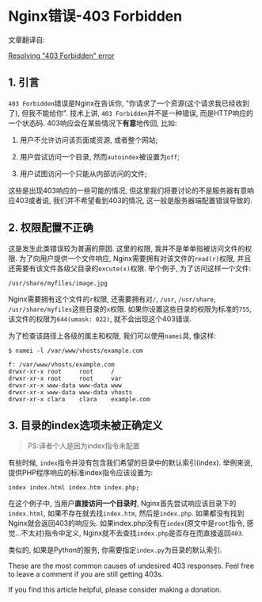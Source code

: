 # Nginx错误-403 Forbidden

文章翻译自: 

[Resolving "403 Forbidden" error](http://nginxlibrary.com/403-forbidden-error/)

## 1. 引言

`403 Forbidden`错误是Nginx在告诉你, "你请求了一个资源(这个请求我已经收到了), 但我不能给你". 技术上讲, `403 Forbidden`并不是一种错误, 而是HTTP响应的一个状态码. 403响应会在某些情况下**有意**地传回, 比如:

1. 用户不允许访问该页面或资源, 或者整个网站;

2. 用户尝试访问一个目录, 然而`autoindex`被设置为`off`;

3. 用户试图访问一个只能从内部访问的文件;

这些是出现403响应的一些可能的情况, 但这里我们将要讨论的不是服务器有意响应403或者说, 我们并不希望看到403的情况, 这一般是服务器端配置错误导致的.

## 2. 权限配置不正确

这是发生此类错误较为普遍的原因. 这里的权限, 我并不是单单指被访问文件的权限. 为了向用户提供一个文件响应, Nginx需要拥有对该文件的`read(r)`权限, 并且还需要有该文件各级父目录的`excute(x)`权限. 举个例子, 为了访问这样一个文件:

```
/usr/share/myfiles/image.jpg
```

Nginx需要拥有这个文件的`r`权限, 还需要拥有对`/`, `/usr`, `/usr/share`, `/usr/share/myfiles`这些目录的`x`权限. 如果你设置这些目录的权限为标准的`755`, 该文件的权限为`644(umask: 022)`, 就不会出现这个403错误.

为了检查该路径上各级的属主和权限, 我们可以使用`namei`具, 像这样:

```
$ namei -l /var/www/vhosts/example.com

f: /var/www/vhosts/example.com
drwxr-xr-x root     root     /
drwxr-xr-x root     root     var
drwxr-xr-x www-data www-data www
drwxr-xr-x www-data www-data vhosts
drwxr-xr-x clara    clara    example.com
```

## 3. 目录的index选项未被正确定义

> PS:译者个人是因为index指令未配置

有些时候, `index`指令并没有包含我们希望的目录中的默认索引(index). 举例来说, 提供PHP程序响应的标准index指令应该设置为:

```
index index.html index.htm index.php;
```

在这个例子中, 当用户**直接访问一个目录时**, Nginx首先尝试响应该目录下的`index.html`, 如果不存在就去找`index.htm`, 然后是`index.php`. 如果都没有找到Nginx就会返回403的响应头. 如果index.php没有在`index`(原文中是`root`指令, 感觉...不太对)指令中定义, Nginx就不去查找`index.php`是否存在而直接返回`403`.

类似的, 如果是Python的服务, 你需要指定`index.py`为目录的默认索引.

These are the most common causes of undesired 403 responses. Feel free to leave a comment if you are still getting 403s.

If you find this article helpful, please consider making a donation.
